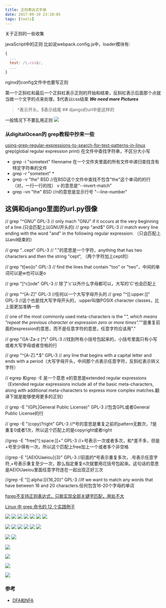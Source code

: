 ```yaml
---
title: 正则表达式手册
date: 2017-09-10 23:10:05
tags: [tools]
---
```


关于正则的一些收集


<!--more-->


javaScript中的正则
比如说webpack.config.js中，loader模块有:
```js
{
  ...
  test: /\.css$/,
  ...
}
```

nginx的config文件中也要写正则




第一个正斜杠和最后一个正斜杠表示正则的开始和结束，反斜杠表示后面那个点就当做一个文字的点来处理，$代表以css结束
***We need more Pictures***

> ^表示开头，$表示结尾 ## django的url中是这样的

一般情况下不要乱用正则
![](https://www.haldir66.ga/static/imgs/bee-getting-the-pollen-wallpaper-538358eb5d5a3.jpg)


### 从digitalOcean的 grep教程中抄来一些
[using-grep-regular-expressions-to-search-for-text-patterns-in-linux](https://www.digitalocean.com/community/tutorials/using-grep-regular-expressions-to-search-for-text-patterns-in-linux)
grep(global regular expression print)
在文件中查找字符串，不区分大小写
- grep -i "sometext" filenname
在一个文件夹里面的所有文件中递归查找含有特定字符串的文件
- grep -r "sometext" *
- grep -v "the" BSD //在BSD这个文件中查找不包含"the"这个单词的的行（对，一行一行的找） v 的意思是“--invert-match”
- grep -vn "the" BSD //n的意思是显示行号  "--line-number" 

## 这俩和django里面的url.py很像
// grep "^GNU" GPL-3 // only mach "GNU" if it occurs at the very beginning of a line.(只会匹配上以GNU开头的)
// grep "and$" GPL-3 // match every line ending with the word "and" in the following regular expression: （只会匹配上以and结束的）

// grep "..cept" GPL-3 // "."的意思是一个字符，anything that has two characters and then the string "cept", （两个字符加上cept的）

// grep "t[wo]o" GPL-3 //  find the lines that contain "too" or "two"，中间的单词可以是w也可以是o

// grep "[^c]ode" GPL-3 // 除了'c'以外什么字母都可以，大写的'C'也会匹配上

// grep "^[A-Z]" GPL-3 //任何以一个大写字母开头的
// grep "^[[:upper:]]" GPL-3 //这个也是找大写字母开头的，:upper叫做POSIX character classes，比上面更加准确一些

// one of the most commonly used meta-characters is the "*", which means "repeat the previous character or expression zero or more times"."*"是重复前面的expression的意思，而不是任意字符的意思，任意字符应该用"."

// grep "([A-Za-z ]*)" GPL-3 //找到所有小括号包起来的，小括号里面只有小写或者大写字母或者空格的行

// grep "^[A-Z].*\.$" GPL-3 // any line that begins with a capital letter and ends with a period（大写字母开头，中间那个点表示任意字符，反斜杠表示转义字符）

// egrep 和grep -E 是一个意思
e的意思是extended regular expressions（Extended regular expressions include all of the basic meta-characters, along with additional meta-characters to express more complex matches.翻译下就是能够使用更多的正则）

// grep -E "(GPL|General Public License)" GPL-3 //包含GPL或者General Public License的行

// grep -E "(copy)?right" GPL-3 //*号的意思是重复之前的pattern无数次，?是重复0或者1次，所以这个匹配上的是copyright或者right

//grep -E "free[^[:space:]]+" GPL-3 //+号表示一次或者多次，和*差不多，但是+号至少得有一次。所以这个匹配上free加上一个或者多个非空格

//grep -E "[AEIOUaeiou]{3}" GPL-3  //前面的*号表示重复多次，.号表示任意字符,+号表示重复至少一次，那么指定重复n次就要用花括号包起来。这句话的意思是AEIOUaeiou里面任意字符连在一起出现正好三次

//grep -E "[[:alpha:]]{16,20}" GPL-3 //If we want to match any words that have between 16 and 20 characters.任何包含16-20个字母的单词


[fgrep不支持正则表达式，只能实现全部关键字匹配，用处不大](http://www.178linux.com/7040)


[Linux 中 grep 命令的 12 个实践例子](http://blog.jobbole.com/112580/)


![](https://www.haldir66.ga/static/imgs/scenery151110067848.jpg)
![](https://www.haldir66.ga/static/imgs/scenery1511100718415.jpg)
![](https://www.haldir66.ga/static/imgs/fresh-sparkle-dew-drops-on-red-flower-wallpaper-53861cf580909.jpg)
![](https://www.haldir66.ga/static/imgs/1513521515888.jpg)
![](https://www.haldir66.ga/static/imgs/1513521557303.jpg)
![](https://www.haldir66.ga/static/imgs/black-mountains.jpg)
![](https://www.haldir66.ga/static/imgs/scenery151110074347.jpg)



![](https://www.haldir66.ga/static/imgs/strawberry-festival.jpg)
![](https://www.haldir66.ga/static/imgs/1102533137-5.jpg)
![](https://www.haldir66.ga/static/imgs/1102533911-1.jpg)
![](https://haldir66.ga/static/imgs/20120103214255_nTsVt.jpg)
![](https://www.haldir66.ga/static/imgs/apic5964_sc115.jpg)
![](https://www.haldir66.ga/static/imgs/apic6283_sc115.jpg)





![](https://www.haldir66.ga/static/imgs/beautiful-dandelion-wallpaper-5384b7d0e8b09.jpg)
![](https://www.haldir66.ga/static/imgs/cotton-grass-whip-wallpaper-5383509d2bd13.jpg)


![](https://www.haldir66.ga/static/imgs/macro-of-yellow-narcisa-flower-wallpaper-53834d45b40a1.jpg)

![](https://www.haldir66.ga/static/imgs/yellow-autumn-leaves-wallpaper-537f1e4672a31.jpg)

![](https://www.haldir66.ga/static/imgs/sceneryd15ddf2ba4fb7b5f4e51dfa6cb74cb70.jpg)

![](https://haldir66.ga/static/imgs/starry-night-van-gogh.jpg)
### 参考
- [DFA和NFA](http://www.importnew.com/26560.html)
